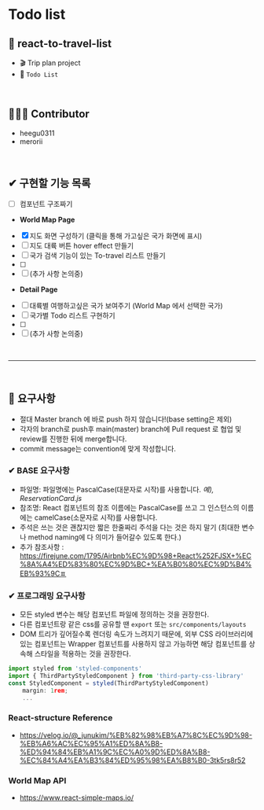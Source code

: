 # Todo list
## 🎈 react-to-travel-list
- 🎬 Trip plan project
- 📝 `Todo List`

<br>

## 👩🏻‍💻 Contributor
- heegu0311
- merorii

<br>

## ✔ 구현할 기능 목록
- [ ] 컴포넌트 구조짜기 
- **World Map Page**
- [x] 지도 화면 구성하기 (클릭을 통해 가고싶은 국가 화면에 표시)
- [ ] 지도 대륙 버튼 hover effect 만들기
- [ ] 국가 검색 기능이 있는 To-travel 리스트 만들기
- [ ] 
- [ ] (추가 사항 논의중)
- **Detail Page**
- [ ] 대륙별 여행하고싶은 국가 보여주기 (World Map 에서 선택한 국가)
- [ ] 국가별 Todo 리스트 구현하기
- [ ] 
- [ ] (추가 사항 논의중)

<br>
<hr>
<br>

## 📃 요구사항
- 절대 Master branch 에 바로 push 하지 않습니다!(base setting은 제외)
- 각자의 branch로 push후 main(master) branch에 Pull request 로 협업 및 review를 진행한 뒤에 merge합니다.
- commit message는 convention에 맞게 작성합니다.

### ✔ BASE 요구사항
- 파일명: 파일명에는 PascalCase(대문자로 시작)를 사용합니다. *예), ReservationCard.js*
- 참조명: React 컴포넌트의 참조 이름에는 PascalCase를 쓰고 그 인스턴스의 이름에는 camelCase(소문자로 시작)를 사용합니다.
- 주석은 쓰는 것은 괜찮지만 짧은 한줄짜리 주석을 다는 것은 하지 말기 (최대한 변수나 method naming에 다 의미가 들어갈수 있도록 한다.)
- 추가 참조사항 : https://firejune.com/1795/Airbnb%EC%9D%98+React%252FJSX+%EC%8A%A4%ED%83%80%EC%9D%BC+%EA%B0%80%EC%9D%B4%EB%93%9Cㅍ

### ✔ 프로그래밍 요구사항
- 모든 styled 변수는 해당 컴포넌트 파일에 정의하는 것을 권장한다.
- 다른 컴포넌트랑 같은 css를 공유할 땐 `export` 또는 `src/components/layouts`
- DOM 트리가 깊어질수록 렌더링 속도가 느려지기 때문에, 외부 CSS 라이브러리에 있는 컴포넌트는 Wrapper 컴포넌트를 사용하지 않고 가능하면 해당 컴포넌트를 상속해 스타일을 적용하는 것을 권장한다.
```javascript
import styled from 'styled-components'
import { ThirdPartyStyledComponent } from 'third-party-css-library'
const StyledComponent = styled(ThirdPartyStyledComponent)
    margin: 1rem;
    ...
```

### React-structure Reference
- https://velog.io/@_junukim/%EB%82%98%EB%A7%8C%EC%9D%98-%EB%A6%AC%EC%95%A1%ED%8A%B8-%ED%94%84%EB%A1%9C%EC%A0%9D%ED%8A%B8-%EC%84%A4%EA%B3%84%ED%95%98%EA%B8%B0-3tk5rs8r52

### World Map API
- https://www.react-simple-maps.io/